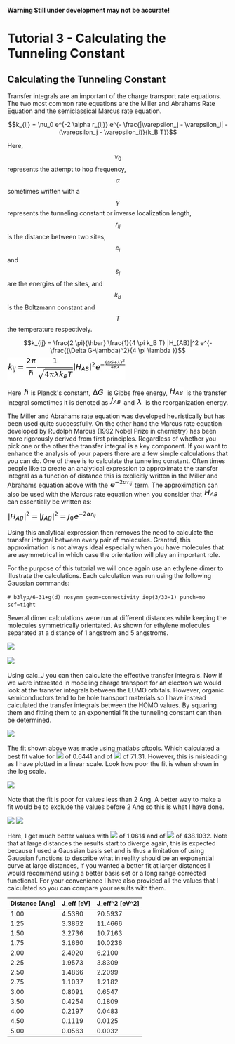 **Warning Still under development may not be accurate!**

# Tutorial 3 - Calculating the Tunneling Constant

## Calculating the Tunneling Constant

<script type="text/x-mathjax-config">
  MathJax.Hub.Config({
    extensions: [
      "MathMenu.js",
      "MathZoom.js",
      "AssistiveMML.js",
      "a11y/accessibility-menu.js"
    ],
    jax: ["input/TeX", "output/CommonHTML"],
    TeX: {
      extensions: [
        "AMSmath.js",
        "AMSsymbols.js",
        "noErrors.js",
        "noUndefined.js",
      ]
    }
  });
</script>

<script type="text/javascript" async
  src="https://cdnjs.cloudflare.com/ajax/libs/mathjax/2.7.5/MathJax.js?config=TeX-MML-AM_CHTML">
</script>

Transfer integrals are an important of the charge transport rate equations. The two most common rate equations are the Miller and Abrahams Rate Equation and the semiclassical Marcus rate equation. 

$$k_{ij} = \nu_0 e^{-2 \alpha r_{ij}} e^{- \frac{|\varepsilon_j - \varepsilon_i| - (\varepsilon_j - \varepsilon_i)}{k_B T}}$$

Here, $$\nu_0$$ represents the attempt to hop frequency, $$\alpha$$ sometimes written with a $$\gamma$$ represents the tunneling constant or inverse localization length, $$r_{ij}$$ is the distance between two sites, $$\varepsilon_i$$ and $$\varepsilon_j$$ are the energies of the sites, and $$k_B$$ is the Boltzmann constant and $$T$$ the temperature respectively. 

$$k_{ij} = \frac{2 \pi}{\hbar} \frac{1}{4 \pi k_B T} |H_{AB}|^2 e^{-\frac{(\Delta G-\lambda)^2}{4 \pi \lambda }}$$
![](https://github.com/JoshuaSBrown/QC_Tools/blob/master/docs/images/Marcus.jpg)

Here ![](https://github.com/JoshuaSBrown/QC_Tools/blob/master/docs/images/hbar.jpg) is Planck's constant, ![](https://github.com/JoshuaSBrown/QC_Tools/blob/master/docs/images/DeltaG.jpg) is Gibbs free energy, ![](https://github.com/JoshuaSBrown/QC_Tools/blob/master/docs/images/Hab.jpg) is the transfer integral sometimes it is denoted as ![](https://github.com/JoshuaSBrown/QC_Tools/blob/master/docs/images/Jab.jpg) and ![](https://github.com/JoshuaSBrown/QC_Tools/blob/master/docs/images/lambda.jpg) is the reorganization energy. 

The Miller and Abrahams rate equation was developed heuristically but has been used quite successfully. On the other hand the Marcus rate equation developed by Rudolph Marcus (1992 Nobel Prize in chemistry) has been more rigorously derived from first principles. Regardless of whether you pick one or the other the transfer integral is a key component. If you want to enhance the analysis of your papers there are a few simple calculations that you can do. One of these is to calculate the tunneling constant. Often times people like to create an analytical expression to approximate the transfer integral as a function of distance this is explicitly written in the Miller and Abrahams equation above with the ![](https://github.com/JoshuaSBrown/QC_Tools/blob/master/docs/images/TunnelingTerm.jpg) term. The approximation can also be used with the Marcus rate equation when you consider that ![](https://github.com/JoshuaSBrown/QC_Tools/blob/master/docs/images/Hab.jpg) can essentially be written as:

![](https://github.com/JoshuaSBrown/QC_Tools/blob/master/docs/images/TunnelingTerm2.jpg)

Using this analytical expression then removes the need to calculate the transfer integral between every pair of molecules. Granted, this approximation is not always ideal especially when you have molecules that are asymmetrical in which case the orientation will play an important role. 

For the purpose of this tutorial we will once again use an ethylene dimer to illustrate the calculations. Each calculation was run using the following Gaussian commands:

```# b3lyp/6-31+g(d) nosymm geom=connectivity iop(3/33=1) punch=mo scf=tight```

Several dimer calculations were run at different distances while keeping the molecules symmetrically orientated. As shown for ethylene molecules separated at a distance of 1 angstrom and 5 angstroms. 

![](https://github.com/JoshuaSBrown/QC_Tools/blob/master/docs/images/Dimer1Ang.jpg)

![](https://github.com/JoshuaSBrown/QC_Tools/blob/master/docs/images/Dimer5Ang.jpg)

Using calc_J you can then calculate the effective transfer integrals. Now if we were interested in modeling charge transport for an electron we would look at the transfer integrals between the LUMO orbitals. However, organic semiconductors tend to be hole transport materials so I have instead calculated the transfer integrals between the HOMO values. By squaring them and fitting them to an exponential fit the tunneling constant can then be determined. 

![](https://github.com/JoshuaSBrown/QC_Tools/blob/master/docs/images/DistanceVsJeff.jpg)

The fit shown above was made using matlabs cftools. Which calculated a best fit value for ![](https://github.com/JoshuaSBrown/QC_Tools/blob/master/docs/images/alpha.jpg) of 0.6441 and of ![](https://github.com/JoshuaSBrown/QC_Tools/blob/master/docs/images/J0.jpg) of 71.31. However, this is misleading as I have plotted in a linear scale. Look how poor the fit is when shown in the log scale. 

![](https://github.com/JoshuaSBrown/QC_Tools/blob/master/docs/images/DistanceVsJeffLog.jpg)

Note that the fit is poor for values less than 2 Ang. A better way to make a fit would be to exclude the values before 2 Ang so this is what I have done.

![](https://github.com/JoshuaSBrown/QC_Tools/blob/master/docs/images/Distance2VsJeff.jpg)
![](https://github.com/JoshuaSBrown/QC_Tools/blob/master/docs/images/Distance2VsJeffLog.jpg)

Here, I get much better values with ![](https://github.com/JoshuaSBrown/QC_Tools/blob/master/docs/images/alpha.jpg) of 1.0614 and of ![](https://github.com/JoshuaSBrown/QC_Tools/blob/master/docs/images/J0.jpg) of 438.1032. Note that at large distances the results start to diverge again, this is expected because I used a Gaussian basis set and is thus a limitation of using Gaussian functions to describe what in reality should be an exponential curve at large distances, if you wanted a better fit at larger distances I would recommend using a better basis set or a long range corrected functional. 
For your convenience I have also provided all the values that I calculated so you can compare your results with them. 

| Distance [Ang] | J_eff [eV] | J_eff^2 [eV^2] |
| -------------- | ---------- | -------------- |
| 1.00 | 4.5380 | 20.5937 |
| 1.25 | 3.3862 | 11.4666 |
| 1.50 | 3.2736 | 10.7163 |
| 1.75 | 3.1660 | 10.0236 |
| 2.00 | 2.4920 |  6.2100 |
| 2.25 | 1.9573 |  3.8309 |
| 2.50 | 1.4866 |  2.2099 |
| 2.75 | 1.1037 |  1.2182 |
| 3.00 | 0.8091 |  0.6547 |
| 3.50 | 0.4254 |  0.1809 |
| 4.00 | 0.2197 |  0.0483 |
| 4.50 | 0.1119 |  0.0125 |
| 5.00 | 0.0563 |  0.0032 |
